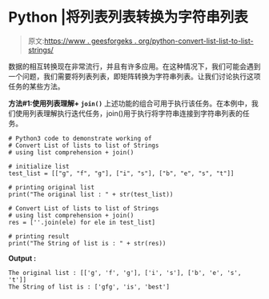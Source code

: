 # Python |将列表列表转换为字符串列表

> 原文:[https://www . geesforgeks . org/python-convert-list-list-to-list-strings/](https://www.geeksforgeeks.org/python-convert-list-of-lists-to-list-of-strings/)

数据的相互转换现在非常流行，并且有许多应用。在这种情况下，我们可能会遇到一个问题，我们需要将列表列表，即矩阵转换为字符串列表。让我们讨论执行这项任务的某些方法。

**方法#1:使用列表理解+ `join()`**
上述功能的组合可用于执行该任务。在本例中，我们使用列表理解执行迭代任务，join()用于执行将字符串连接到字符串列表的任务。

```
# Python3 code to demonstrate working of
# Convert List of lists to list of Strings
# using list comprehension + join()

# initialize list 
test_list = [["g", "f", "g"], ["i", "s"], ["b", "e", "s", "t"]]

# printing original list 
print("The original list : " + str(test_list))

# Convert List of lists to list of Strings
# using list comprehension + join()
res = [''.join(ele) for ele in test_list]

# printing result
print("The String of list is : " + str(res))
```

**Output :**

```
The original list : [['g', 'f', 'g'], ['i', 's'], ['b', 'e', 's', 't']]
The String of list is : ['gfg', 'is', 'best']

```